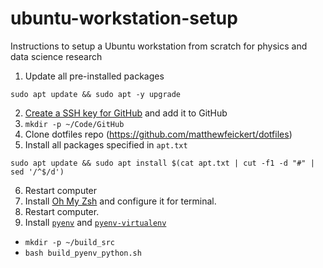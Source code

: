 # ubuntu-workstation-setup
Instructions to setup a Ubuntu workstation from scratch for physics and data science research

1. Update all pre-installed packages

```console
sudo apt update && sudo apt -y upgrade
```
2. [Create a SSH key for GitHub](https://docs.github.com/en/authentication/connecting-to-github-with-ssh/generating-a-new-ssh-key-and-adding-it-to-the-ssh-agent) and add it to GitHub
3. `mkdir -p ~/Code/GitHub`
4. Clone dotfiles repo (https://github.com/matthewfeickert/dotfiles)
5. Install all packages specified in `apt.txt`
```console
sudo apt update && sudo apt install $(cat apt.txt | cut -f1 -d "#" | sed '/^$/d')
```
6. Restart computer
7. Install [Oh My Zsh](https://ohmyz.sh/) and configure it for terminal.
8. Restart computer.
9. Install [`pyenv`][pyenv-github] and [`pyenv-virtualenv`][pyenv-virtualenv-github]


* `mkdir -p ~/build_src`
* `bash build_pyenv_python.sh`

[pyenv-github]: https://github.com/pyenv/pyenv
[pyenv-virtualenv-github]: https://github.com/pyenv/pyenv-virtualenv
